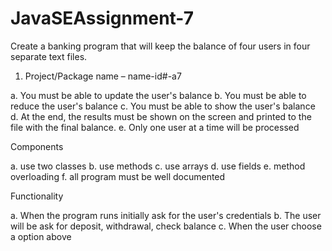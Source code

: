 # JavaSEAssignment-7
Create a banking program that will keep the balance of four users in four separate text files.

1.	Project/Package name – name-id#-a7

a.	You must be able to update the user's balance 
b.	You must be able to reduce the user's balance 
c.	You must be able to show the user's balance
d.	At the end, the results must be shown on the screen and printed to the file with the final balance.
e.	Only one user at a time will be processed

Components

a.	use two classes
b.	use methods
c.	use arrays
d.	use fields
e.	method overloading
f.	all program must be well documented


Functionality

a.	When the program runs initially ask for the user's credentials 
b.	The user will be ask for deposit, withdrawal, check balance
c.	When the user choose a option above 
